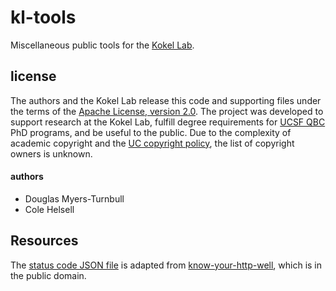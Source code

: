 # kl-tools
Miscellaneous public tools for the [Kokel Lab](https://kokellab.com).


## license

The authors and the Kokel Lab release this code and supporting files under the terms of the [Apache License, version 2.0](https://www.apache.org/licenses/LICENSE-2.0).
The project was developed to support research at the Kokel Lab, fulfill degree requirements for [UCSF QBC](http://qbc.ucsf.edu/) PhD programs, and be useful to the public.
Due to the complexity of academic copyright and the [UC copyright policy](http://copyright.universityofcalifornia.edu/ownership/works-created-at-uc.html), the list of copyright owners is unknown.

#### authors
- Douglas Myers-Turnbull
- Cole Helsell

## Resources

The [status code JSON file](https://github.com/kokellab/kl-tools/blob/master/python/kltools/resources/status-codes.json) is adapted from [know-your-http-well](https://github.com/for-GET/know-your-http-well), which is in the public domain.

